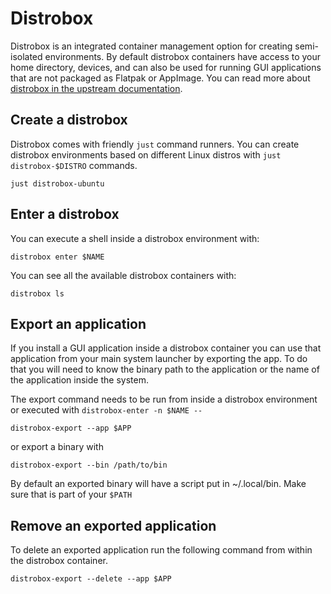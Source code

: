 # Distrobox

Distrobox is an integrated container management option for creating semi-isolated environments.
By default distrobox containers have access to your home directory, devices, and can also be used for running GUI applications that are not packaged as Flatpak or AppImage.
You can read more about [distrobox in the upstream documentation](https://github.com/89luca89/distrobox).

## Create a distrobox
Distrobox comes with friendly `just` command runners.
You can create distrobox environments based on different Linux distros with `just distrobox-$DISTRO` commands.
```
just distrobox-ubuntu
```

## Enter a distrobox
You can execute a shell inside a distrobox environment with:
```
distrobox enter $NAME
```
You can see all the available distrobox containers with:
```
distrobox ls
```

## Export an application
If you install a GUI application inside a distrobox container you can use that application from your main system launcher by exporting the app.
To do that you will need to know the binary path to the application or the name of the application inside the system.

The export command needs to be run from inside a distrobox environment or executed with `distrobox-enter -n $NAME --`
```
distrobox-export --app $APP
```
or export a binary with
```
distrobox-export --bin /path/to/bin
```
By default an exported binary will have a script put in ~/.local/bin.
Make sure that is part of your `$PATH`

## Remove an exported application
To delete an exported application run the following command from within the distrobox container.
```
distrobox-export --delete --app $APP
```
